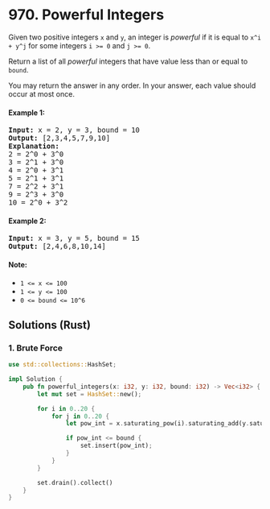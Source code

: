 # 970. Powerful Integers
Given two positive integers ```x``` and ```y```, an integer is *powerful* if it is equal to ```x^i + y^j``` for some integers ```i >= 0``` and ```j >= 0```.

Return a list of all *powerful* integers that have value less than or equal to ```bound```.

You may return the answer in any order.  In your answer, each value should occur at most once.

#### Example 1:
<pre>
<strong>Input:</strong> x = 2, y = 3, bound = 10
<strong>Output:</strong> [2,3,4,5,7,9,10]
<strong>Explanation:</strong>
2 = 2^0 + 3^0
3 = 2^1 + 3^0
4 = 2^0 + 3^1
5 = 2^1 + 3^1
7 = 2^2 + 3^1
9 = 2^3 + 3^0
10 = 2^0 + 3^2
</pre>

#### Example 2:
<pre>
<strong>Input:</strong> x = 3, y = 5, bound = 15
<strong>Output:</strong> [2,4,6,8,10,14]
</pre>

#### Note:
* ```1 <= x <= 100```
* ```1 <= y <= 100```
* ```0 <= bound <= 10^6```

## Solutions (Rust)

### 1. Brute Force
```Rust
use std::collections::HashSet;

impl Solution {
    pub fn powerful_integers(x: i32, y: i32, bound: i32) -> Vec<i32> {
        let mut set = HashSet::new();

        for i in 0..20 {
            for j in 0..20 {
                let pow_int = x.saturating_pow(i).saturating_add(y.saturating_pow(j));

                if pow_int <= bound {
                    set.insert(pow_int);
                }
            }
        }

        set.drain().collect()
    }
}
```
